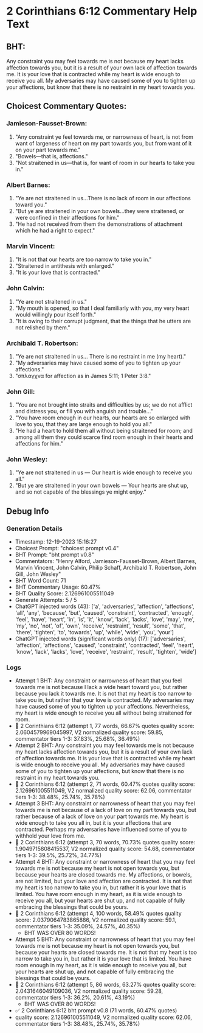 # 2 Corinthians 6:12 Commentary Help Text

## BHT:
Any constraint you may feel towards me is not because my heart lacks affection towards you, but it is a result of your own lack of affection towards me. It is your love that is contracted while my heart is wide enough to receive you all. My adversaries may have caused some of you to tighten up your affections, but know that there is no restraint in my heart towards you.

## Choicest Commentary Quotes:
### Jamieson-Fausset-Brown:
1. "Any constraint ye feel towards me, or narrowness of heart, is not from want of largeness of heart on my part towards you, but from want of it on your part towards me."
2. "Bowels—that is, affections."
3. "Not straitened in us—that is, for want of room in our hearts to take you in."

### Albert Barnes:
1. "Ye are not straitened in us...There is no lack of room in our affections toward you." 
2. "But ye are straitened in your own bowels...they were straitened, or were confined in their affections for him." 
3. "He had not received from them the demonstrations of attachment which he had a right to expect."

### Marvin Vincent:
1. "It is not that our hearts are too narrow to take you in."
2. "Straitened in antithesis with enlarged."
3. "It is your love that is contracted."

### John Calvin:
1. "Ye are not straitened in us."
2. "My mouth is opened, so that I deal familiarly with you, my very heart would willingly pour itself forth."
3. "It is owing to their corrupt judgment, that the things that he utters are not relished by them."

### Archibald T. Robertson:
1. "Ye are not straitened in us... There is no restraint in me (my heart)." 
2. "My adversaries may have caused some of you to tighten up your affections." 
3. "σπλαγχνα for affection as in James 5:11; 1 Peter 3:8."

### John Gill:
1. "You are not brought into straits and difficulties by us; we do not afflict and distress you, or fill you with anguish and trouble..."
2. "You have room enough in our hearts, our hearts are so enlarged with love to you, that they are large enough to hold you all."
3. "He had a heart to hold them all without being straitened for room; and among all them they could scarce find room enough in their hearts and affections for him."

### John Wesley:
1. "Ye are not straitened in us — Our heart is wide enough to receive you all."
2. "But ye are straitened in your own bowels — Your hearts are shut up, and so not capable of the blessings ye might enjoy."


## Debug Info
### Generation Details
- Timestamp: 12-19-2023 15:16:27
- Choicest Prompt: "choicest prompt v0.4"
- BHT Prompt: "bht prompt v0.8"
- Commentators: "Henry Alford, Jamieson-Fausset-Brown, Albert Barnes, Marvin Vincent, John Calvin, Philip Schaff, Archibald T. Robertson, John Gill, John Wesley"
- BHT Word Count: 71
- BHT Commentary Usage: 60.47%
- BHT Quality Score: 2.126961005511049
- Generate Attempts: 5 / 5
- ChatGPT injected words (43):
	['a', 'adversaries', 'affection', 'affections', 'all', 'any', 'because', 'but', 'caused', 'constraint', 'contracted', 'enough', 'feel', 'have', 'heart', 'in', 'is', 'it', 'know', 'lack', 'lacks', 'love', 'may', 'me', 'my', 'no', 'not', 'of', 'own', 'receive', 'restraint', 'result', 'some', 'that', 'there', 'tighten', 'to', 'towards', 'up', 'while', 'wide', 'you', 'your']
- ChatGPT injected words (significant words only) (17):
	['adversaries', 'affection', 'affections', 'caused', 'constraint', 'contracted', 'feel', 'heart', 'know', 'lack', 'lacks', 'love', 'receive', 'restraint', 'result', 'tighten', 'wide']

### Logs
- Attempt 1 BHT: Any constraint or narrowness of heart that you feel towards me is not because I lack a wide heart toward you, but rather because you lack it towards me. It is not that my heart is too narrow to take you in, but rather that your love is contracted. My adversaries may have caused some of you to tighten up your affections. Nevertheless, my heart is wide enough to receive you all without being straitened for room.
- 🔄 2 Corinthians 6:12 (attempt 1, 77 words, 66.67% quotes quality score: 2.0604579969045997, V2 normalized quality score: 59.85, commentator tiers 1-3: 37.83%, 25.68%, 36.49%)
- Attempt 2 BHT: Any constraint you may feel towards me is not because my heart lacks affection towards you, but it is a result of your own lack of affection towards me. It is your love that is contracted while my heart is wide enough to receive you all. My adversaries may have caused some of you to tighten up your affections, but know that there is no restraint in my heart towards you.
- 🔄 2 Corinthians 6:12 (attempt 2, 71 words, 60.47% quotes quality score: 2.126961005511049, V2 normalized quality score: 62.06, commentator tiers 1-3: 38.48%, 25.74%, 35.78%)
- Attempt 3 BHT: Any constraint or narrowness of heart that you may feel towards me is not because of a lack of love on my part towards you, but rather because of a lack of love on your part towards me. My heart is wide enough to take you all in, but it is your affections that are contracted. Perhaps my adversaries have influenced some of you to withhold your love from me.
- 🔄 2 Corinthians 6:12 (attempt 3, 70 words, 70.73% quotes quality score: 1.9049715808415537, V2 normalized quality score: 54.68, commentator tiers 1-3: 39.5%, 25.72%, 34.77%)
- Attempt 4 BHT: Any constraint or narrowness of heart that you may feel towards me is not because my heart is not open towards you, but because your hearts are closed towards me. My affections, or bowels, are not limited, but your love and affection are contracted. It is not that my heart is too narrow to take you in, but rather it is your love that is limited. You have room enough in my heart, as it is wide enough to receive you all, but your hearts are shut up, and not capable of fully embracing the blessings that could be yours.
- 🔄 2 Corinthians 6:12 (attempt 4, 100 words, 58.49% quotes quality score: 2.0379064783865886, V2 normalized quality score: 59.1, commentator tiers 1-3: 35.09%, 24.57%, 40.35%) 
	- BHT WAS OVER 80 WORDS!
- Attempt 5 BHT: Any constraint or narrowness of heart that you may feel towards me is not because my heart is not open towards you, but because your hearts are closed towards me. It is not that my heart is too narrow to take you in, but rather it is your love that is limited. You have room enough in my heart, as it is wide enough to receive you all, but your hearts are shut up, and not capable of fully embracing the blessings that could be yours.
- 🔄 2 Corinthians 6:12 (attempt 5, 86 words, 63.27% quotes quality score: 2.0431646049109036, V2 normalized quality score: 59.28, commentator tiers 1-3: 36.2%, 20.61%, 43.19%) 
	- BHT WAS OVER 80 WORDS!
- ✅ 2 Corinthians 6:12 bht prompt v0.8 (71 words, 60.47% quotes)
- quality score: 2.126961005511049, V2 normalized quality score: 62.06, commentator tiers 1-3: 38.48%, 25.74%, 35.78%)